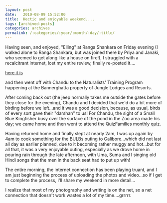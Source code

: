 ```yaml
---
layout: post
date:	2010-08-09 15:52:00
title:  Hectic and enjoyable weekend....
tags: [archived-posts]
categories: archives
permalink: /:categories/:year/:month/:day/:title/
---
```

Having seen, and enjoyed, "Elling" at Ranga Shankara on Friday evening (I walked alone to Ranga Shankara, but was joined there by Priya and Janaki, who seemed to get along like a house on fire!), I struggled with a recalcitrant internet, lost my entire review, finally re-posted it....

<a href="http://bangalore.citizenmatters.in/blogs/8-deepas-jottings"> here it is </a>

and then went off with Chandu to the Naturalists' Training Program happening at the Bannerghatta property of Jungle Lodges and Resorts. 

After coming back out (the jeep normally takes me outside the gates before they close for the evening), Chandu and I decided that we'd do a bit more of birding before we left...and it was a good decision, because, as usual, birds of every sort gave their "darshan" to us! For Chandu, the sight of a Small Blue Kingfisher busy over the surface of the pond in the Zoo area made his day; we came home and then went to attend the QuizFamilies monthly quiz. 

Having returned home and finally slept at nearly 2am, I was up again by 4am to cook something for the BULBs outing to Galibore...which did not last all day as earlier planned, due to it becoming rather muggy and hot...but for all that, it was a very enjoyable outing, especially as we drove home in pouring rain through the late afternoon, with Uma, Suma and I  singing old Hindi songs that the men in the back seat had to put up with!

The entire morning, the internet connection has been playing truant, and I am just beginning the process of uploading the photos and video...so if I get to complete the process, I'll share my weekend in more detail...

I realize that most of my photography and writing is on the net, so a net connection that doesn't work wastes a lot of my time....grrrrr.
